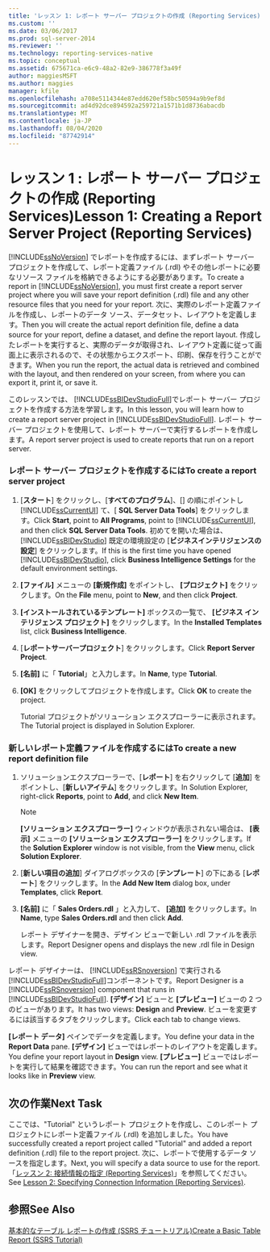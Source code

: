 ```yaml
---
title: 'レッスン 1: レポート サーバー プロジェクトの作成 (Reporting Services) | Microsoft Docs'
ms.custom: ''
ms.date: 03/06/2017
ms.prod: sql-server-2014
ms.reviewer: ''
ms.technology: reporting-services-native
ms.topic: conceptual
ms.assetid: 675671ca-e6c9-48a2-82e9-386778f3a49f
author: maggiesMSFT
ms.author: maggies
manager: kfile
ms.openlocfilehash: a708e5114344e87edd620ef58bc50594a9b9ef8d
ms.sourcegitcommit: ad4d92dce894592a259721a1571b1d8736abacdb
ms.translationtype: MT
ms.contentlocale: ja-JP
ms.lasthandoff: 08/04/2020
ms.locfileid: "87742914"
---
```

# <a name="lesson-1-creating-a-report-server-project-reporting-services"></a><span data-ttu-id="901f5-102">レッスン 1 : レポート サーバー プロジェクトの作成 (Reporting Services)</span><span class="sxs-lookup"><span data-stu-id="901f5-102">Lesson 1: Creating a Report Server Project (Reporting Services)</span></span>
  <span data-ttu-id="901f5-103">[!INCLUDE[ssNoVersion](../includes/ssnoversion-md.md)] でレポートを作成するには、まずレポート サーバー プロジェクトを作成して、レポート定義ファイル (.rdl) やその他レポートに必要なリソース ファイルを格納できるようにする必要があります。</span><span class="sxs-lookup"><span data-stu-id="901f5-103">To create a report in [!INCLUDE[ssNoVersion](../includes/ssnoversion-md.md)], you must first create a report server project where you will save your report definition (.rdl) file and any other resource files that you need for your report.</span></span> <span data-ttu-id="901f5-104">次に、実際のレポート定義ファイルを作成し、レポートのデータ ソース、データセット、レイアウトを定義します。</span><span class="sxs-lookup"><span data-stu-id="901f5-104">Then you will create the actual report definition file, define a data source for your report, define a dataset, and define the report layout.</span></span> <span data-ttu-id="901f5-105">作成したレポートを実行すると、実際のデータが取得され、レイアウト定義に従って画面上に表示されるので、その状態からエクスポート、印刷、保存を行うことができます。</span><span class="sxs-lookup"><span data-stu-id="901f5-105">When you run the report, the actual data is retrieved and combined with the layout, and then rendered on your screen, from where you can export it, print it, or save it.</span></span>  
  
 <span data-ttu-id="901f5-106">このレッスンでは、 [!INCLUDE[ssBIDevStudioFull](../includes/ssbidevstudiofull-md.md)]でレポート サーバー プロジェクトを作成する方法を学習します。</span><span class="sxs-lookup"><span data-stu-id="901f5-106">In this lesson, you will learn how to create a report server project in [!INCLUDE[ssBIDevStudioFull](../includes/ssbidevstudiofull-md.md)].</span></span> <span data-ttu-id="901f5-107">レポート サーバー プロジェクトを使用して、レポート サーバーで実行するレポートを作成します。</span><span class="sxs-lookup"><span data-stu-id="901f5-107">A report server project is used to create reports that run on a report server.</span></span>  
  
### <a name="to-create-a-report-server-project"></a><span data-ttu-id="901f5-108">レポート サーバー プロジェクトを作成するには</span><span class="sxs-lookup"><span data-stu-id="901f5-108">To create a report server project</span></span>  
  
1.  <span data-ttu-id="901f5-109">[**スタート**] をクリックし、[**すべてのプログラム**]、[] の順にポイントし [!INCLUDE[ssCurrentUI](../includes/sscurrentui-md.md)] て、[ **SQL Server Data Tools**] をクリックします。</span><span class="sxs-lookup"><span data-stu-id="901f5-109">Click **Start**, point to **All Programs**, point to [!INCLUDE[ssCurrentUI](../includes/sscurrentui-md.md)], and then click **SQL Server Data Tools**.</span></span> <span data-ttu-id="901f5-110">初めてを開いた場合は、 [!INCLUDE[ssBIDevStudio](../includes/ssbidevstudio-md.md)] 既定の環境設定の [**ビジネスインテリジェンスの設定**] をクリックします。</span><span class="sxs-lookup"><span data-stu-id="901f5-110">If this is the first time you have opened [!INCLUDE[ssBIDevStudio](../includes/ssbidevstudio-md.md)], click **Business Intelligence Settings** for the default environment settings.</span></span>  
  
2.  <span data-ttu-id="901f5-111">**[ファイル]** メニューの **[新規作成]** をポイントし、 **[プロジェクト]** をクリックします。</span><span class="sxs-lookup"><span data-stu-id="901f5-111">On the **File** menu, point to **New**, and then click **Project**.</span></span>  
  
3.  <span data-ttu-id="901f5-112">**[インストールされているテンプレート]** ボックスの一覧で、 **[ビジネス インテリジェンス プロジェクト]** をクリックします。</span><span class="sxs-lookup"><span data-stu-id="901f5-112">In the **Installed Templates** list, click **Business Intelligence**.</span></span>  
  
4.  <span data-ttu-id="901f5-113">[**レポートサーバープロジェクト**] をクリックします。</span><span class="sxs-lookup"><span data-stu-id="901f5-113">Click **Report Server Project**.</span></span>  
  
5.  <span data-ttu-id="901f5-114">**[名前]** に「 **Tutorial**」と入力します。</span><span class="sxs-lookup"><span data-stu-id="901f5-114">In **Name**, type **Tutorial**.</span></span>  
  
6.  <span data-ttu-id="901f5-115">**[OK]** をクリックしてプロジェクトを作成します。</span><span class="sxs-lookup"><span data-stu-id="901f5-115">Click **OK** to create the project.</span></span>  
  
     <span data-ttu-id="901f5-116">Tutorial プロジェクトがソリューション エクスプローラーに表示されます。</span><span class="sxs-lookup"><span data-stu-id="901f5-116">The Tutorial project is displayed in Solution Explorer.</span></span>  
  
### <a name="to-create-a-new-report-definition-file"></a><span data-ttu-id="901f5-117">新しいレポート定義ファイルを作成するには</span><span class="sxs-lookup"><span data-stu-id="901f5-117">To create a new report definition file</span></span>  
  
1.  <span data-ttu-id="901f5-118">ソリューションエクスプローラーで、[**レポート**] を右クリックして [**追加**] をポイントし、[**新しいアイテム**] をクリックします。</span><span class="sxs-lookup"><span data-stu-id="901f5-118">In Solution Explorer, right-click **Reports**, point to **Add**, and click **New Item**.</span></span>  
  
    > [!NOTE]  
    >  <span data-ttu-id="901f5-119">**[ソリューション エクスプローラー]** ウィンドウが表示されない場合は、 **[表示]** メニューの **[ソリューション エクスプローラー]** をクリックします。</span><span class="sxs-lookup"><span data-stu-id="901f5-119">If the **Solution Explorer** window is not visible, from the **View** menu, click **Solution Explorer**.</span></span>  
  
2.  <span data-ttu-id="901f5-120">[**新しい項目の追加**] ダイアログボックスの [**テンプレート**] の下にある [**レポート**] をクリックします。</span><span class="sxs-lookup"><span data-stu-id="901f5-120">In the **Add New Item** dialog box, under **Templates**, click **Report**.</span></span>  
  
3.  <span data-ttu-id="901f5-121">**[名前]** に「 **Sales Orders.rdl** 」と入力して、 **[追加]** をクリックします。</span><span class="sxs-lookup"><span data-stu-id="901f5-121">In **Name**, type **Sales Orders.rdl** and then click **Add**.</span></span>  
  
     <span data-ttu-id="901f5-122">レポート デザイナーを開き、デザイン ビューで新しい .rdl ファイルを表示します。</span><span class="sxs-lookup"><span data-stu-id="901f5-122">Report Designer opens and displays the new .rdl file in Design view.</span></span>  
  
 <span data-ttu-id="901f5-123">レポート デザイナーは、 [!INCLUDE[ssRSnoversion](../includes/ssrsnoversion-md.md)] で実行される [!INCLUDE[ssBIDevStudioFull](../includes/ssbidevstudiofull-md.md)]コンポーネントです。</span><span class="sxs-lookup"><span data-stu-id="901f5-123">Report Designer is a [!INCLUDE[ssRSnoversion](../includes/ssrsnoversion-md.md)] component that runs in [!INCLUDE[ssBIDevStudioFull](../includes/ssbidevstudiofull-md.md)].</span></span> <span data-ttu-id="901f5-124">**[デザイン]** ビューと **[プレビュー]** ビューの 2 つのビューがあります。</span><span class="sxs-lookup"><span data-stu-id="901f5-124">It has two views: **Design** and **Preview**.</span></span> <span data-ttu-id="901f5-125">ビューを変更するには該当するタブをクリックします。</span><span class="sxs-lookup"><span data-stu-id="901f5-125">Click each tab to change views.</span></span>  
  
 <span data-ttu-id="901f5-126">**[レポート データ]** ペインでデータを定義します。</span><span class="sxs-lookup"><span data-stu-id="901f5-126">You define your data in the **Report Data** pane.</span></span> <span data-ttu-id="901f5-127">**[デザイン]** ビューではレポートのレイアウトを定義します。</span><span class="sxs-lookup"><span data-stu-id="901f5-127">You define your report layout in **Design** view.</span></span> <span data-ttu-id="901f5-128">**[プレビュー]** ビューではレポートを実行して結果を確認できます。</span><span class="sxs-lookup"><span data-stu-id="901f5-128">You can run the report and see what it looks like in **Preview** view.</span></span>  
  
## <a name="next-task"></a><span data-ttu-id="901f5-129">次の作業</span><span class="sxs-lookup"><span data-stu-id="901f5-129">Next Task</span></span>  
 <span data-ttu-id="901f5-130">ここでは、"Tutorial" というレポート プロジェクトを作成し、このレポート プロジェクトにレポート定義ファイル (.rdl) を追加しました。</span><span class="sxs-lookup"><span data-stu-id="901f5-130">You have successfully created a report project called "Tutorial" and added a report definition (.rdl) file to the report project.</span></span> <span data-ttu-id="901f5-131">次に、レポートで使用するデータ ソースを指定します。</span><span class="sxs-lookup"><span data-stu-id="901f5-131">Next, you will specify a data source to use for the report.</span></span> <span data-ttu-id="901f5-132">「[レッスン 2: 接続情報の指定 &#40;Reporting Services&#41;](lesson-2-specifying-connection-information-reporting-services.md)」を参照してください。</span><span class="sxs-lookup"><span data-stu-id="901f5-132">See [Lesson 2: Specifying Connection Information &#40;Reporting Services&#41;](lesson-2-specifying-connection-information-reporting-services.md).</span></span>  
  
## <a name="see-also"></a><span data-ttu-id="901f5-133">参照</span><span class="sxs-lookup"><span data-stu-id="901f5-133">See Also</span></span>  
 [<span data-ttu-id="901f5-134">基本的なテーブル レポートの作成 (SSRS チュートリアル)</span><span class="sxs-lookup"><span data-stu-id="901f5-134">Create a Basic Table Report &#40;SSRS Tutorial&#41;</span></span>](create-a-basic-table-report-ssrs-tutorial.md)  
  
  

